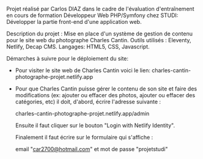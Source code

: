 Projet réalisé par Carlos DIAZ dans le cadre de l'évaluation d'entraînement en cours de formation Développeur Web PHP/Symfony chez STUDI: Développer la partie front-end d'une application web.

Description du projet : Mise en place d'un système de gestion de contenu pour le site web du photographe Charles Cantin.
Outils utilisés : Eleventy, Netlify, Decap CMS.
Langages: HTML5, CSS, Javascript.

Démarches à suivre pour le déploiement du site:
- Pour visiter le site web de Charles Cantin voici le lien: charles-cantin-photographe-projet.netlify.app

- Pour que Charles Cantin puisse gérer le contenu de son site et faire des modifications (ex: ajouter ou effacer des photos, ajouter ou effacer des catégories, etc) il doit, d'abord, écrire l'adresse suivante :

  charles-cantin-photographe-projet.netlify.app/admin
  
  Ensuite il faut cliquer sur le bouton "Login with Netlify Identity".

  Finalement il faut écrire sur le formulaire qui s'affiche :

  email "car2700@hotmail.com" et mot de passe "projetstudi"
